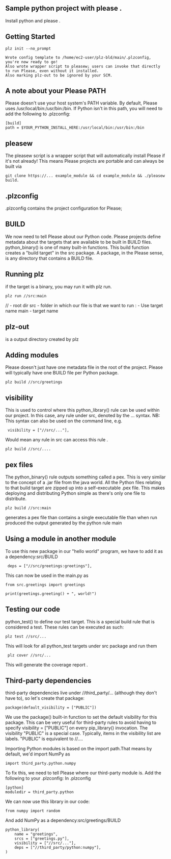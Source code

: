 ## Sample python project with please .
Install python and please .

## Getting Started 
```
plz init --no_prompt

Wrote config template to /home/ec2-user/plz-bld/main/.plzconfig, you're now ready to go!
Also wrote wrapper script to pleasew; users can invoke that directly to run Please, even without it installed.
Also marking plz-out to be ignored by your SCM.
```

## A note about your Please PATH
Please doesn't use your host system's PATH variable. By default, Please uses /usr/local/bin:/usr/bin:/bin. If Python isn't in this path, you will need to add the following to .plzconfig:
```
[build]
path = $YOUR_PYTHON_INSTALL_HERE:/usr/local/bin:/usr/bin:/bin
```

## pleasew 
The pleasew script is a wrapper script that will automatically install Please if it's not already! This means Please projects are portable and can always be built via 
```
git clone https://... example_module && cd example_module && ./pleasew build.
```

## .plzconfig 
.plzconfig contains the project configuration for Please;

## BUILD 
We now need to tell Please about our Python code. Please projects define metadata about the targets that are available to be built in BUILD files.
python_binary() is one of many built-in functions.
This build function creates a "build target" in the src package.
A package, in the Please sense, is any directory that contains a BUILD file. 

## Running plz
if the target is a binary, you may run it with plz run.
``` 
plz run //src:main
```
// - root dir
src - folder in which our file is that we want to run 
: - Use target name
main - target name

## plz-out
is a output directory created by plz 

## Adding modules
Please doesn't just have one metadata file in the root of the project. Please will typically have one BUILD file per Python package.
```
plz build //src/greetings
```
## visibility 
This is used to control where this python_library() rule can be used within our project.
In this case, any rule under src, denoted by the ... syntax.
NB: This syntax can also be used on the command line, e.g. 
```
 visibility = ["//src/..."],
```

 Would mean any rule in src can access this rule .
```
plz build //src/....
```

## pex files
The python_binary() rule outputs something called a pex. This is very similar to the concept of a .jar file from the java world. All the Python files relating to that build target are zipped up into a self-executable .pex file. This makes deploying and distributing Python simple as there's only one file to distribute.
```
plz build //src:main
```
generates a pex file than contains a single executable file than when run produced the output generated by the python rule main 

## Using a module in another module 
To use this new package in our "hello world" program, we have to add it as a dependency:src/BUILD
```
 deps = ["//src/greetings:greetings"],
```
This can now be used in the main.py as 
```
from src.greetings import greetings

print(greetings.greeting() + ", world!")
```

## Testing our code
python_test() to define our test target. This is a special build rule that is considered a test. These rules can be executed as such:

```
plz test //src/...
```
This will look for all python_test targets under src package and run them
```
 plz cover //src/...
```
This will generate the coverage report .

## Third-party dependencies
third-party dependencies live under //third_party/... (although they don't have to), so let's create that package:
```
package(default_visibility = ["PUBLIC"])
```
We use the package() built-in function to set the default visibility for this package.
This can be very useful for third-party rules to avoid having to specify visibility = ["PUBLIC"] on every pip_library() invocation.
The visibility "PUBLIC" is a special case. Typically, items in the visibility list are labels. "PUBLIC" is equivalent to //....

Importing Python modules is based on the import path.That means by default, we'd import NumPy as 
```
import third_party.python.numpy
```

To fix this, we need to tell Please where our third-party module is. Add the following to your .plzconfig:
In .plzconfig
```
[python]
moduledir = third_party.python
```
We can now use this library in our code:
```
from numpy import random
```
And add NumPy as a dependency:src/greetings/BUILD
```
python_library(
    name = "greetings",
    srcs = ["greetings.py"],
    visibility = ["//src/..."],
    deps = ["//third_party/python:numpy"],
)
```